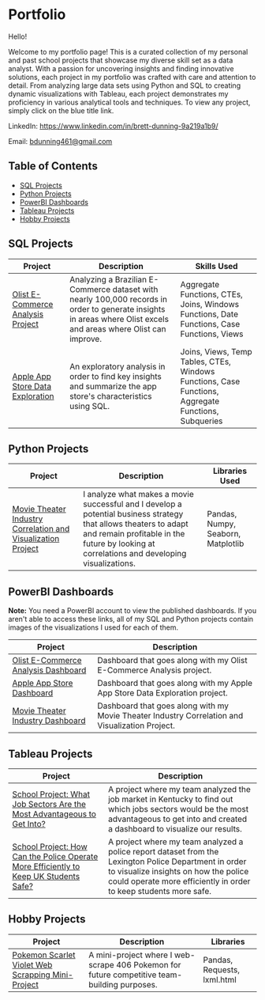 # Portfolio
Hello!

Welcome to my portfolio page! This is a curated collection of my personal and past school projects that showcase my diverse skill set as a data analyst. With a passion for uncovering insights and finding innovative solutions, each project in my portfolio was crafted with care and attention to detail. From analyzing large data sets using Python and SQL to creating dynamic visualizations with Tableau, each project demonstrates my proficiency in various analytical tools and techniques. To view any project, simply click on the blue title link.

LinkedIn:  https://www.linkedin.com/in/brett-dunning-9a219a1b9/

Email: bdunning461@gmail.com

## Table of Contents
* [SQL Projects](#sql-projects)
* [Python Projects](#python-projects)
* [PowerBI Dashboards](#powerbi-dashboards)
* [Tableau Projects](#tableau-projects)
* [Hobby Projects](#hobby-projects)

## SQL Projects

| Project                           | Description                                                                                                                                                                    | Skills Used                                                                                          |
|-----------------------------------|--------------------------------------------------------------------------------------------------------------------------------------------------------------------------------|-----------------------------------------------------------------------------------------------------|
| [Olist E-Commerce Analysis Project](https://github.com/Bdunning6/Olist-E-Commerce-Analysis/blob/main/README.md) | Analyzing a Brazilian E-Commerce dataset with nearly 100,000 records in order to generate insights in areas where Olist excels and areas where Olist can improve. | Aggregate Functions, CTEs, Joins, Windows Functions, Date Functions, Case Functions, Views          |
| [Apple App Store Data Exploration](https://github.com/Bdunning6/Apple-Store-SQL-Project)  | An exploratory analysis in order to find key insights and summarize the app store's characteristics using SQL. | Joins, Views, Temp Tables, CTEs, Windows Functions, Case Functions, Aggregate Functions, Subqueries |

## Python Projects

| Project                                                      | Description                                                                                                                                                                                                           | Libraries Used              |
|--------------------------------------------------------------|-----------------------------------------------------------------------------------------------------------------------------------------------------------------------------------------------------------------------|------------------------------------|
| [Movie Theater Industry Correlation and Visualization Project](https://github.com/Bdunning6/Movie-Theater-Industry-Correlation-Project/blob/main/README.md) |  I analyze what makes a movie successful and I develop a potential business strategy that allows theaters to adapt and remain profitable in the future by looking at correlations and developing visualizations. | Pandas, Numpy, Seaborn, Matplotlib |

## PowerBI Dashboards

**Note:** You need a PowerBI account to view the published dashboards. If you aren't able to access these links, all of my SQL and Python projects contain images of the visualizations I used for each of them.

| Project                             | Description                                                                                     |
|-------------------------------------|-------------------------------------------------------------------------------------------------|
| [Olist E-Commerce Analysis Dashboard](https://app.powerbi.com/groups/ec280147-b21d-47d5-9dd9-0c3563bbde5c/reports/5ded60d6-8e8e-48f8-bcf0-d0f2f9f691b0/ReportSection) | Dashboard that goes along with my Olist E-Commerce Analysis project.                            |
| [Apple App Store Dashboard](https://app.powerbi.com/groups/ec280147-b21d-47d5-9dd9-0c3563bbde5c/reports/92904175-7424-4a6f-9bb7-32ff14232be0/ReportSection4244f44c6002829d939d)           | Dashboard that goes along with my Apple App Store Data Exploration project.                     |
| [Movie Theater Industry Dashboard](https://app.powerbi.com/groups/ec280147-b21d-47d5-9dd9-0c3563bbde5c/reports/a3916d0d-f959-48b7-b705-ee540e3a6503/ReportSectionfa07a910c3440ee5ba06)    | Dashboard that goes along with my Movie Theater Industry Correlation and Visualization Project. |

## Tableau Projects

| Project                                                                                                                                                                                                            | Description                                                                                                                                                                                                  |
|--------------------------------------------------------------------------------------------------------------------------------------------------------------------------------------------------------------------|--------------------------------------------------------------------------------------------------------------------------------------------------------------------------------------------------------------|
| [School Project: What Job Sectors Are the Most Advantageous to Get Into?]( https://public.tableau.com/app/profile/brett.a.dunning/viz/AN450GProjectTableauTeam6/HighestSalaryDashboard)                            | A project where my team analyzed the job market in Kentucky to find out which jobs sectors would be the most advantageous to get into and created a dashboard to visualize our results.                                                                     |
| [School Project: How Can the Police Operate More Efficiently to Keep UK Students Safe?](https://public.tableau.com/app/profile/brett.a.dunning/viz/Case2VisualAnalysisTeam6BrettDunningandJospehMedley/Dashboard1) | A project where my team analyzed a police report dataset from the Lexington Police Department in order to visualize insights on how the police could operate more efficiently in order to keep students more safe. |

## Hobby Projects

| Project                                       | Description                                                                                                                               | Libraries |
|-----------------------------------------------|-------------------------------------------------------------------------------------------------------------------------------------------|-----------|
| [Pokemon Scarlet Violet Web Scrapping Mini-Project](https://github.com/Bdunning6/Pokemon-SV-Mini-Web-Scrapping-Project/blob/main/README.md)  | A mini-project where I web-scrape 406 Pokemon for future competitive team-building purposes.  | Pandas, Requests, lxml.html          |
